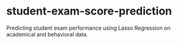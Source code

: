 # student-exam-score-prediction
Predicting student exam performance using Lasso Regression on academical and behavioral data.
